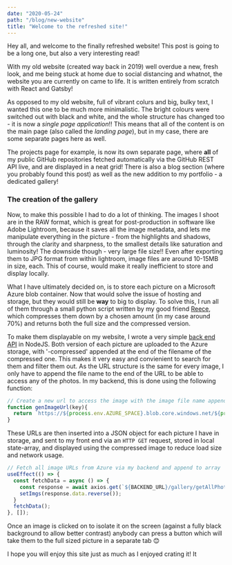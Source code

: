 ```yaml
---
date: "2020-05-24"
path: "/blog/new-website"
title: "Welcome to the refreshed site!"
---
```

Hey all, and welcome to the finally refreshed website! This post is going to be a long one, but also a very interesting read!

With my old website (created way back in 2019) well overdue a new, fresh look, and me being stuck at home due to social distancing and whatnot, the website you are currently on came to life. It is written entirely from scratch with React and Gatsby!

As opposed to my old website, full of vibrant colurs and big, bulky text, I wanted this one to be much more minimalistic. The bright colours were switched out with black and white, and the whole structure has changed too - it is now a _single page application_!! This means that all of the content is on the main page (also called the _landing page_), but in my case, there are some separate pages here as well.

The projects page for example, is now its own separate page, where __all__ of my public GitHub repositories fetched automatically via the GitHub REST API live, and are displayed in a neat grid! There is also a blog section (where you probably found this post) as well as the new addition to my portfolio - a dedicated gallery!

### __The creation of the gallery__

  
Now, to make this possible I had to do a lot of thinking. The images I shoot are in the RAW format, which is great for post-production in software like Adobe Lightroom, because it saves all the image metadata, and lets me manipulate everything in the picture - from the highlights and shadows, through the clarity and sharpness, to the smallest details like saturation and luminosity! The downside though - very large file size!! Even after exporting them to JPG format from within lightroom, image files are around 10-15MB in size, each. This of course, would make it really inefficient to store and display locally.  

What I have ultimately decided on, is to store each picture on a Microsoft Azure blob container. Now that would solve the issue of hosting and storage, but they would still be __way__ to big to display. To solve this, I run all of them through a small python script written by my good friend [Reece](http://reecemercer.dev), which compresses them down by a chosen amount (in my case around 70%) and returns both the full size and the compressed version.

To make them displayable on my website, I wrote a very simple [back end API](https://github.com/PiotrRut/prutkowski.tech-backend) in NodeJS. Both version of each picture are uploaded to the Azure storage, with '-compressed' appended at the end of the filename of the compressed one. This makes it very easy and convienient to search for them and filter them out. As the URL structure is the same for every image, I only have to append the file name to the end of the URL to be able to access any of the photos. In my backend, this is done using the following function:

```javascript
// Create a new url to access the image with the image file name appended at the end
function genImageUrl(key){
  return `https://${process.env.AZURE_SPACE}.blob.core.windows.net/${process.env.AZURE_CONTAINER}/${key}`
}
```

These URLs are then inserted into a JSON object for each picture I have in storage, and sent to my front end via an ```HTTP GET``` request, stored in local state-array, and displayed using the compressed image to reduce load size and network usage.

```javascript
// Fetch all image URLs from Azure via my backend and append to array
useEffect(() => {
  const fetchData = async () => {
    const response = await axios.get(`${BACKEND_URL}/gallery/getAllPhotos`);
    setImgs(response.data.reverse());
  }
  fetchData();
}, []);
```

Once an image is clicked on to isolate it on the screen (against a fully black background to allow better contrast) anybody can press a button which will take them to the full sized picture in a separate tab 😊

I hope you will enjoy this site just as much as I enjoyed crating it! It

